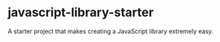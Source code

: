 # javascript-library-starter
A starter project that makes creating a JavaScript library extremely easy.
